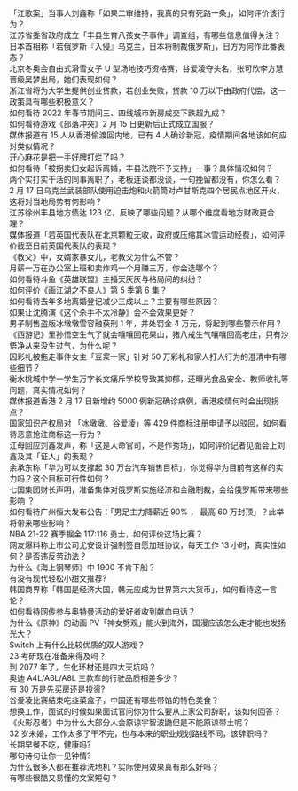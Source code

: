 「江歌案」当事人刘鑫称「如果二审维持，我真的只有死路一条」，如何评价该行为？  
江苏省委省政府成立「丰县生育八孩女子事件」调查组，有哪些信息值得关注？  
日本首相称「若俄罗斯『入侵』乌克兰，日本将制裁俄罗斯」，日方为何作此番表态？  
北京冬奥会自由式滑雪女子 U 型场地技巧资格赛，谷爱凌夺头名，张可欣李方慧晋级吴梦出局，她们表现如何？  
浙江省将为大学生提供创业贷款，若创业失败，贷款 10 万以下由政府代偿，这一政策具有哪些积极意义？  
如何看待 2022 年春节期间三、四线城市新房成交下跌超九成？  
如何看待游戏《部落冲突》2 月 15 日更新后正式成立国服？  
媒体报道有 15 人从香港偷渡回内地，已有 4 人确诊新冠，疫情期间各地该如何应对类似情况？  
开心麻花是把一手好牌打烂了吗？  
如何看待「被拐卖妇女起诉离婚，丰县法院不予支持」一事？具体情况如何？  
两个实打实干活的同事离职了，老板连谈都没谈，一句挽留都没有，你怎么看？  
2 月 17 日乌克兰武装部队使用迫击炮和火箭筒对卢甘斯克四个居民点地区开火，这将对当地局势有何影响？  
江苏徐州丰县地方债达 123 亿，反映了哪些问题？从哪个维度看地方财政更合理？  
媒体报道「若英国代表队在北京颗粒无收，政府或压缩其冰雪运动经费」，如何评价截至目前英国代表队的表现？  
《教父》中，女婿家暴女儿，老教父为什么不管？  
月薪一万在办公室上班和卖炸鸡一个月赚三万，你会选哪个？  
如何看待斗鱼《英雄联盟》主播天灰灰与格局间的纠纷？  
如何评价《画江湖之不良人》第 5 季第 6 集？  
如何看待去年多地离婚登记减少三成以上？主要有哪些原因？  
如果让沈腾演《这个杀手不太冷静》会不会效果更好？  
男子制售盗版冰墩墩雪容融获刑 1 年，并处罚金 4 万元，将起到哪些警示作用？  
《西游记》里孙悟空生气了就会嚷嚷回花果山，猪八戒生气嚷嚷回高老庄，只有沙悟净从来没生过气，为什么呢？  
因彩礼被拖走事件女主「豆浆一家」针对 50 万彩礼和家人打人行为的澄清中有哪些细节？  
衡水桃城中学一学生万字长文痛斥学校导致其抑郁，还曝光食品安全、教师收礼等问题，真实情况如何？  
媒体报道香港 2 月 17 日新增约 5000 例新冠确诊病例，香港疫情何时会出现拐点？  
国家知识产权局对 「冰墩墩、谷爱凌」等 429 件商标注册申请予以驳回，如何看待恶意抢注商标这一行为？  
江母回应刘鑫发声，称「这是人命官司，不是作秀场」，如何评价记者见面会上刘鑫及其「证人」的表现？  
余承东称「华为可以支撑起 30 万台汽车销售目标」，你觉得华为目前有这样的实力吗？这个目标可行性如何？  
七国集团财长声明，准备集体对俄罗斯实施经济和金融制裁，会给俄罗斯带来哪些影响 ？  
如何看待广州恒大发布公告：「男足主力降薪近 90% ， 最高 60 万封顶」？此举将带来哪些影响？  
NBA 21-22 赛季掘金 117:116 勇士，如何评价这场比赛？  
网友爆料称上市公司尤安设计强制签自愿加班协议，每天工作 13 小时，真实性如何？是否违反劳动法？  
为什么《海上钢琴师》中 1900 不肯下船？  
有没有现代轻松小甜文推荐?  
韩国商界称「韩国是经济大国，韩元应成为世界第六大货币」，如何看待这一言论？  
如何看待网传参与奥特曼活动的爱好者收到献血电话？  
为什么《原神》的动画 PV「神女劈观」能火到海外，国漫应该怎么走才能也发扬光大？  
Switch 上有什么比较优质的双人游戏？  
23 考研现在准备来得及吗？  
到 2077 年了，生化环材还是四大天坑吗？  
奥迪 A4L/A6L/A8L 三款车的行驶品质相差多少？  
有 30 万是先买房还是投资?  
谷爱凌比赛结束吃韭菜盒子，中国还有哪些带馅的特色美食？  
想换工作，面试的时候如果面试官问你为什么要从上家公司辞职，该如何回答？  
《火影忍者》中为什么大部分人会原谅宇智波鼬但是不能原谅带土呢？  
32 岁未婚，工作太多了干不完，也与本来的职业规划路线不同，该辞职吗？  
长期早餐不吃，健康吗?  
哪句诗句让你一见钟情?  
为什么很多人都在推荐洗地机？实际使用效果真有那么好吗？  
有哪些很酷又易懂的文案短句？  
